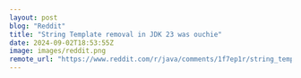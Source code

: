 ```yaml
---
layout: post
blog: "Reddit"
title: "String Template removal in JDK 23 was ouchie"
date: 2024-09-02T18:53:55Z
image: images/reddit.png
remote_url: "https://www.reddit.com/r/java/comments/1f7ep1r/string_template_removal_in_jdk_23_was_ouchie/"
---
```

